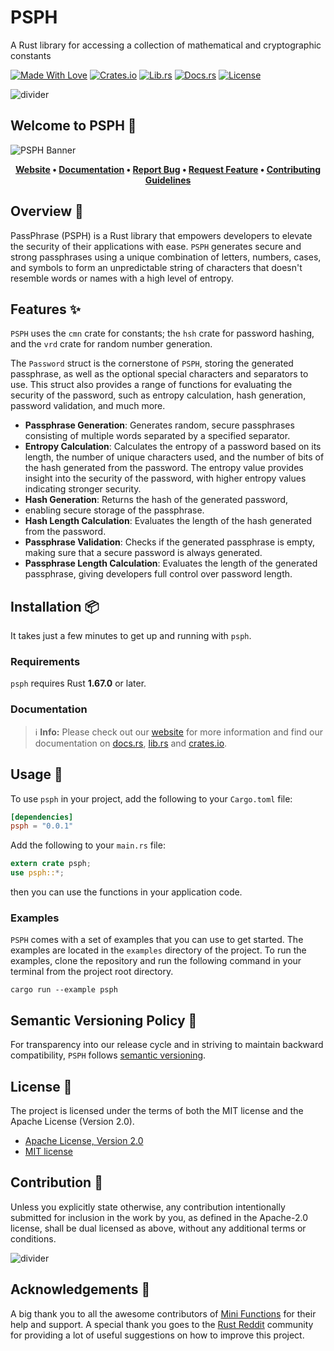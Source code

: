 # PSPH

A Rust library for accessing a collection of mathematical and cryptographic constants

[![Made With Love][mwl]][6]
[![Crates.io][crates-badge]][8]
[![Lib.rs][libs-badge]][10]
[![Docs.rs][docs-badge]][9]
[![License][license-badge]][2]

![divider][divider]

## Welcome to PSPH 👋

![PSPH Banner][banner]

<!-- markdownlint-disable MD033 -->
<center>

**[Website][0]
• [Documentation][9]
• [Report Bug][3]
• [Request Feature][3]
• [Contributing Guidelines][4]**

</center>

<!-- markdownlint-enable MD033 -->

## Overview 📖

PassPhrase (PSPH) is a Rust library that empowers developers to elevate
the security of their applications with ease. `PSPH` generates secure
and strong passphrases using a unique combination of letters, numbers,
cases, and symbols to form an unpredictable string of characters that
doesn't resemble words or names with a high level of entropy.

## Features ✨

`PSPH` uses the `cmn` crate for constants; the `hsh` crate for password
hashing, and the `vrd` crate for random number generation.

The `Password` struct is the cornerstone of `PSPH`, storing the
generated passphrase, as well as the optional special characters and
separators to use. This struct also provides a range of functions for
evaluating the security of the password, such as entropy calculation,
hash generation, password validation, and much more.

- **Passphrase Generation**: Generates random, secure passphrases
  consisting of multiple words separated by a specified separator.
- **Entropy Calculation**: Calculates the entropy of a password based on
  its length, the number of unique characters used, and the number of
  bits of the hash generated from the password. The entropy value
  provides insight into the security of the password, with higher
  entropy values indicating stronger security.
- **Hash Generation**: Returns the hash of the generated password,
- enabling secure storage of the passphrase.
- **Hash Length Calculation**: Evaluates the length of the hash
  generated from the password.
- **Passphrase Validation**: Checks if the generated passphrase is
  empty, making sure that a secure password is always generated.
- **Passphrase Length Calculation**: Evaluates the length of the
  generated passphrase, giving developers full control over password
  length.

## Installation 📦

It takes just a few minutes to get up and running with `psph`.

### Requirements

`psph` requires Rust **1.67.0** or later.

### Documentation

> ℹ️ **Info:** Please check out our [website][0] for more information
and find our documentation on [docs.rs][9], [lib.rs][10] and
[crates.io][8].

## Usage 📖

To use `psph` in your project, add the following to your
`Cargo.toml` file:

```toml
[dependencies]
psph = "0.0.1"
```

Add the following to your `main.rs` file:

```rust
extern crate psph;
use psph::*;
```

then you can use the functions in your application code.

### Examples

`PSPH` comes with a set of examples that you can use to get started. The
examples are located in the `examples` directory of the project. To run
the examples, clone the repository and run the following command in your
terminal from the project root directory.

```shell
cargo run --example psph
```

## Semantic Versioning Policy 🚥

For transparency into our release cycle and in striving to maintain
backward compatibility, `PSPH` follows [semantic versioning][7].

## License 📝

The project is licensed under the terms of both the MIT license and the
Apache License (Version 2.0).

- [Apache License, Version 2.0][1]
- [MIT license][2]

## Contribution 🤝

Unless you explicitly state otherwise, any contribution intentionally
submitted for inclusion in the work by you, as defined in the Apache-2.0
license, shall be dual licensed as above, without any additional terms
or conditions.

![divider][divider]

## Acknowledgements 💙

A big thank you to all the awesome contributors of [Mini Functions][6]
for their help and support. A special thank you goes to the
[Rust Reddit](https://www.reddit.com/r/rust/) community for providing a
lot of useful suggestions on how to improve this project.

[0]: https://minifunctions.com
[1]: http://www.apache.org/licenses/LICENSE-2.0
[2]: http://opensource.org/licenses/MIT
[3]: https://github.com/sebastienrousseau/mini-functions/issues
[4]: https://raw.githubusercontent.com/sebastienrousseau/mini-functions/main/.github/CONTRIBUTING.md
[6]: https://github.com/sebastienrousseau/mini-functions/graphs/contributors
[7]: http://semver.org/
[8]: https://crates.io/crates/psph
[9]: https://docs.rs/psph
[10]: https://lib.rs/crates/psph

[banner]: https://raw.githubusercontent.com/sebastienrousseau/vault/main/assets/mini-functions/banners/banner-psph-1597x377.svg "PSPH Banner"
[crates-badge]: https://img.shields.io/crates/v/psph.svg?style=for-the-badge 'Crates.io'
[divider]: https://raw.githubusercontent.com/sebastienrousseau/vault/main/assets/elements/divider.svg "divider"
[docs-badge]: https://img.shields.io/docsrs/psph.svg?style=for-the-badge 'Docs.rs'
[libs-badge]: https://img.shields.io/badge/lib.rs-v0.0.1-orange.svg?style=for-the-badge 'Lib.rs'
[license-badge]: https://img.shields.io/crates/l/psph.svg?style=for-the-badge 'License'
[mwl]: https://raw.githubusercontent.com/sebastienrousseau/vault/main/assets/shields/made-with-love.svg "Made With Love"

